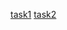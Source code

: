 [task1](https://drive.google.com/drive/u/1/folders/1tFBkssn2Mr4nD_gMr16VumD2MRcvCwmG?hl=ru)
[task2](https://drive.google.com/drive/u/1/folders/1tFBkssn2Mr5nD_gMr16VumD2MRcvCwmG?hl=ru)
